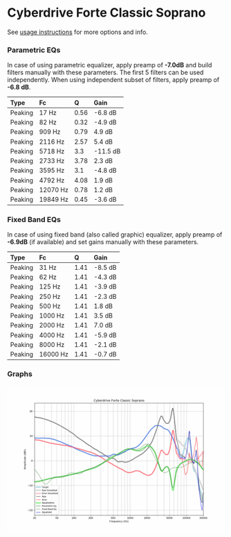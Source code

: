 # Cyberdrive Forte Classic Soprano
See [usage instructions](https://github.com/jaakkopasanen/AutoEq#usage) for more options and info.

### Parametric EQs
In case of using parametric equalizer, apply preamp of **-7.0dB** and build filters manually
with these parameters. The first 5 filters can be used independently.
When using independent subset of filters, apply preamp of **-6.8 dB**.

| Type    | Fc       |    Q | Gain     |
|:--------|:---------|:-----|:---------|
| Peaking | 17 Hz    | 0.56 | -6.8 dB  |
| Peaking | 82 Hz    | 0.32 | -4.9 dB  |
| Peaking | 909 Hz   | 0.79 | 4.9 dB   |
| Peaking | 2116 Hz  | 2.57 | 5.4 dB   |
| Peaking | 5718 Hz  | 3.3  | -11.5 dB |
| Peaking | 2733 Hz  | 3.78 | 2.3 dB   |
| Peaking | 3595 Hz  | 3.1  | -4.8 dB  |
| Peaking | 4792 Hz  | 4.08 | 1.9 dB   |
| Peaking | 12070 Hz | 0.78 | 1.2 dB   |
| Peaking | 19849 Hz | 0.45 | -3.6 dB  |

### Fixed Band EQs
In case of using fixed band (also called graphic) equalizer, apply preamp of **-6.9dB**
(if available) and set gains manually with these parameters.

| Type    | Fc       |    Q | Gain    |
|:--------|:---------|:-----|:--------|
| Peaking | 31 Hz    | 1.41 | -8.5 dB |
| Peaking | 62 Hz    | 1.41 | -4.3 dB |
| Peaking | 125 Hz   | 1.41 | -3.9 dB |
| Peaking | 250 Hz   | 1.41 | -2.3 dB |
| Peaking | 500 Hz   | 1.41 | 1.8 dB  |
| Peaking | 1000 Hz  | 1.41 | 3.5 dB  |
| Peaking | 2000 Hz  | 1.41 | 7.0 dB  |
| Peaking | 4000 Hz  | 1.41 | -5.9 dB |
| Peaking | 8000 Hz  | 1.41 | -2.1 dB |
| Peaking | 16000 Hz | 1.41 | -0.7 dB |

### Graphs
![](./Cyberdrive%20Forte%20Classic%20Soprano.png)